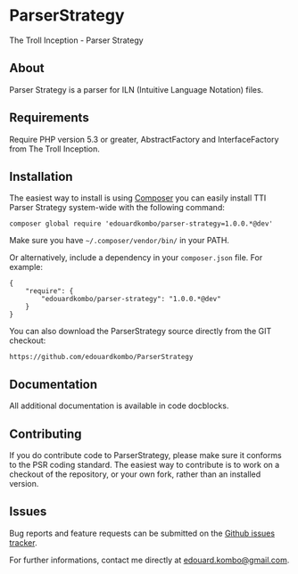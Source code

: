 ParserStrategy
================

The Troll Inception - Parser Strategy

About
-----

Parser Strategy is a parser for ILN (Intuitive Language Notation) files.

Requirements
------------

Require PHP version 5.3 or greater, AbstractFactory and InterfaceFactory from The Troll Inception.

Installation
------------

The easiest way to install is using [Composer](http://getcomposer.org/) you can easily install TTI Parser Strategy system-wide with the following command:

    composer global require 'edouardkombo/parser-strategy=1.0.0.*@dev'

Make sure you have `~/.composer/vendor/bin/` in your PATH.

Or alternatively, include a dependency in your `composer.json` file. For example:

    {
        "require": {
            "edouardkombo/parser-strategy": "1.0.0.*@dev"
        }
    }

You can also download the ParserStrategy source directly from the GIT checkout:

    https://github.com/edouardkombo/ParserStrategy


Documentation
-------------

All additional documentation is available in code docblocks.

Contributing
-------------

If you do contribute code to ParserStrategy, please make sure it conforms to the PSR coding standard. The easiest way to contribute is to work on a checkout of the repository, or your own fork, rather than an installed version.

Issues
------

Bug reports and feature requests can be submitted on the [Github issues tracker](https://github.com/edouardkombo/ParserStrategy/issues).

For further informations, contact me directly at edouard.kombo@gmail.com.

